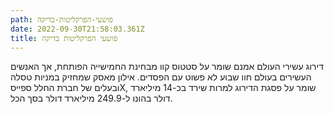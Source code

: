 ```yaml
---
path: פושעי-הפרקליטות-בדיקה
date: 2022-09-30T21:58:03.361Z
title: פושעי הפרקליטות בדיקה
---
```

דירוג עשירי העולם אמנם שומר על סטטוס קוו מבחינת החמישייה הפותחת, אך האנשים העשירים בעולם חוו שבוע לא פשוט עם הפסדים. אילון מאסק שמחזיק במניות טסלה ובעלים של חברת החלל ספייסX, שומר על פסגת הדירוג למרות שירד בכ-14 מיליארד דולר בהונו ל-249.9 מיליארד דולר בסך הכל.
